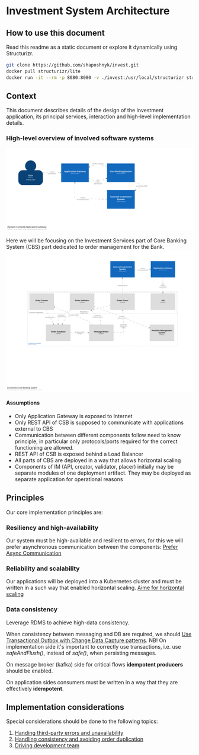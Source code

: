 # Investment System Architecture

## How to use this document

Read this readme as a static document or explore it dynamically using Structurizr.

```bash
git clone https://github.com/shaposhnyk/invest.git
docker pull structurizr/lite
docker run -it --rm -p 8080:8080 -v ./invest:/usr/local/structurizr structurizr/lite
```

## Context

This document describes details of the design of 
the Investment application, its principal services, 
interaction and high-level implementation details. 

### High-level overview of involved software systems
![Overview](./img/01-overview.svg?v3)

Here we will be focusing on the Investment Services part 
of Core Banking System (CBS) part dedicated 
to order management for the Bank.
![Core Banking System](./img/02-cbs.svg?v3)

#### Assumptions 
- Only Application Gateway is exposed to Internet
- Only REST API of CSB is supposed to communicate with applications external to CBS
- Communication between different components follow need to know principle, 
in particular only protocols/ports required for the correct functioning are allowed. 
- REST API of CSB is exposed behind a Load Balancer
- All parts of CBS are deployed in a way that allows horizontal scaling
- Components of IM (API, creator, validator, placer) initially may be separate modules
of one deployment artifact. 
They may be deployed as separate application for operational reasons

## Principles
Our core implementation principles are:

### Resiliency and high-availability
Our system must be high-available and resilient to errors, 
for this we will prefer asynchronous communication between the components:
[Prefer Async Communication](/adr/cbs/0001-prefer-async-communication.md)

### Reliability and scalability
Our applications will be deployed into a Kubernetes cluster 
and must be written in a such way that enabled horizontal scaling.
[Aime for horizontal scaling](/adr/cbs/0002-aim-for-horizontal-scaling.md)

### Data consistency
Leverage RDMS to achieve high-data consistency.

When consistency between messaging and DB are required, 
we should [Use Transactional Outbox with Change Data Capture patterns](/adr/cbs/0003-use-transactional-outbox.md). 
NB! On implementation side it's important to correctly use transactions, 
i.e. use *safeAndFlush()*, instead of *safe()*, when persisting messages.

On message broker (kafka) side for critical flows **idempotent producers** should be enabled.

On application sides consumers must be written in a way that they are effectively **idempotent**.

## Implementation considerations

Special considerations should be done to the following topics: 
1) [Handing third-party errors and unavailability](/docs/cbs/01-integrations.md)
2) [Handling consistency and avoiding order duplication](/docs/cbs/02-consistency.md)
3) [Driving development team](/docs/cbs/03-driving-dev.md)